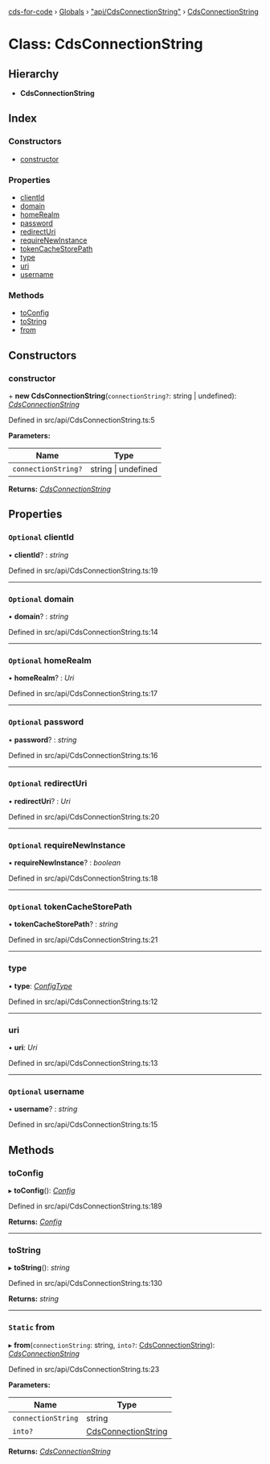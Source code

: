 [cds-for-code](../README.md) › [Globals](../globals.md) › ["api/CdsConnectionString"](../modules/_api_cdsconnectionstring_.md) › [CdsConnectionString](_api_cdsconnectionstring_.cdsconnectionstring.md)

# Class: CdsConnectionString

## Hierarchy

* **CdsConnectionString**

## Index

### Constructors

* [constructor](_api_cdsconnectionstring_.cdsconnectionstring.md#constructor)

### Properties

* [clientId](_api_cdsconnectionstring_.cdsconnectionstring.md#optional-clientid)
* [domain](_api_cdsconnectionstring_.cdsconnectionstring.md#optional-domain)
* [homeRealm](_api_cdsconnectionstring_.cdsconnectionstring.md#optional-homerealm)
* [password](_api_cdsconnectionstring_.cdsconnectionstring.md#optional-password)
* [redirectUri](_api_cdsconnectionstring_.cdsconnectionstring.md#optional-redirecturi)
* [requireNewInstance](_api_cdsconnectionstring_.cdsconnectionstring.md#optional-requirenewinstance)
* [tokenCacheStorePath](_api_cdsconnectionstring_.cdsconnectionstring.md#optional-tokencachestorepath)
* [type](_api_cdsconnectionstring_.cdsconnectionstring.md#type)
* [uri](_api_cdsconnectionstring_.cdsconnectionstring.md#uri)
* [username](_api_cdsconnectionstring_.cdsconnectionstring.md#optional-username)

### Methods

* [toConfig](_api_cdsconnectionstring_.cdsconnectionstring.md#toconfig)
* [toString](_api_cdsconnectionstring_.cdsconnectionstring.md#tostring)
* [from](_api_cdsconnectionstring_.cdsconnectionstring.md#static-from)

## Constructors

###  constructor

\+ **new CdsConnectionString**(`connectionString?`: string | undefined): *[CdsConnectionString](_api_cdsconnectionstring_.cdsconnectionstring.md)*

Defined in src/api/CdsConnectionString.ts:5

**Parameters:**

Name | Type |
------ | ------ |
`connectionString?` | string &#124; undefined |

**Returns:** *[CdsConnectionString](_api_cdsconnectionstring_.cdsconnectionstring.md)*

## Properties

### `Optional` clientId

• **clientId**? : *string*

Defined in src/api/CdsConnectionString.ts:19

___

### `Optional` domain

• **domain**? : *string*

Defined in src/api/CdsConnectionString.ts:14

___

### `Optional` homeRealm

• **homeRealm**? : *Uri*

Defined in src/api/CdsConnectionString.ts:17

___

### `Optional` password

• **password**? : *string*

Defined in src/api/CdsConnectionString.ts:16

___

### `Optional` redirectUri

• **redirectUri**? : *Uri*

Defined in src/api/CdsConnectionString.ts:20

___

### `Optional` requireNewInstance

• **requireNewInstance**? : *boolean*

Defined in src/api/CdsConnectionString.ts:18

___

### `Optional` tokenCacheStorePath

• **tokenCacheStorePath**? : *string*

Defined in src/api/CdsConnectionString.ts:21

___

###  type

• **type**: *[ConfigType](../enums/_api_cds_webapi_cdswebapi_.cdswebapi.configtype.md)*

Defined in src/api/CdsConnectionString.ts:12

___

###  uri

• **uri**: *Uri*

Defined in src/api/CdsConnectionString.ts:13

___

### `Optional` username

• **username**? : *string*

Defined in src/api/CdsConnectionString.ts:15

## Methods

###  toConfig

▸ **toConfig**(): *[Config](../interfaces/_api_cds_webapi_cdswebapi_.cdswebapi.config.md)*

Defined in src/api/CdsConnectionString.ts:189

**Returns:** *[Config](../interfaces/_api_cds_webapi_cdswebapi_.cdswebapi.config.md)*

___

###  toString

▸ **toString**(): *string*

Defined in src/api/CdsConnectionString.ts:130

**Returns:** *string*

___

### `Static` from

▸ **from**(`connectionString`: string, `into?`: [CdsConnectionString](_api_cdsconnectionstring_.cdsconnectionstring.md)): *[CdsConnectionString](_api_cdsconnectionstring_.cdsconnectionstring.md)*

Defined in src/api/CdsConnectionString.ts:23

**Parameters:**

Name | Type |
------ | ------ |
`connectionString` | string |
`into?` | [CdsConnectionString](_api_cdsconnectionstring_.cdsconnectionstring.md) |

**Returns:** *[CdsConnectionString](_api_cdsconnectionstring_.cdsconnectionstring.md)*
